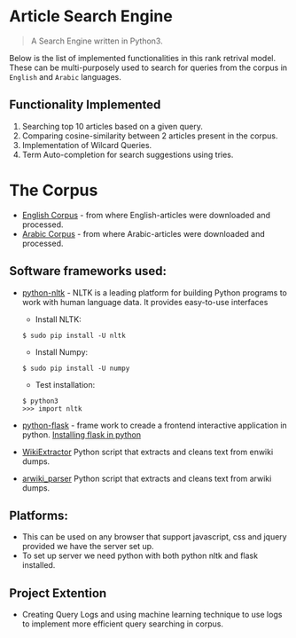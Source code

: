 # Article Search Engine 
> A Search Engine written in Python3.

Below is the list of implemented functionalities in this rank retrival model. These can be multi-purposely used to search for queries from the corpus in `English` and `Arabic` languages.

## Functionality Implemented

  1. Searching top 10 articles based on a given query.
  2. Comparing cosine-similarity between 2 articles present in the corpus.
  3. Implementation of Wilcard Queries.
  4. Term Auto-completion for search suggestions using tries.


# The Corpus 
 * [English Corpus](https://dumps.wikimedia.org/enwiki/latest/) - from where English-articles were downloaded and processed.
 * [Arabic Corpus](https://dumps.wikimedia.org/arwiki/latest/) - from where Arabic-articles were downloaded and processed.


## Software frameworks used:

 * [python-nltk](http://www.nltk.org/) - NLTK is a leading platform for building Python programs to work with human language data. It provides easy-to-use interfaces
 
    * Install NLTK:
    
    ```$ sudo pip install -U nltk```
   
   
   * Install Numpy: 
    
    ```$ sudo pip install -U numpy```
   
   
   * Test installation:
    
    ```
   $ python3 
   >>> import nltk
   ```

 * [python-flask](https://www.loomio.org/) - frame work to creade a frontend interactive application in python. [Installing flask in python](http://hanzratech.in/2015/01/16/setting-up-flask-in-ubuntu-14-04-in-virtual-environment.html)
 
 * [WikiExtractor](https://github.com/attardi/wikiextractor) Python script that extracts and cleans text from enwiki dumps.
 
 * [arwiki_parser](https://github.com/owo/arwiki_parser) Python script that extracts and cleans text from arwiki dumps.

 
## Platforms:

 * This can be used on any browser that support javascript, css and jquery provided we have the server set up.
 * To set up server we need python with both python nltk and flask installed.
 
## Project Extention
 * Creating Query Logs and using machine learning technique to use logs to implement more efficient query searching in corpus.
